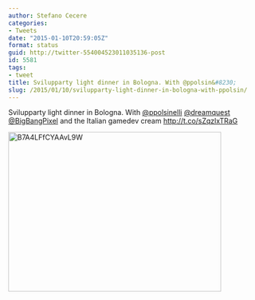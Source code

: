 ```yaml
---
author: Stefano Cecere
categories:
- Tweets
date: "2015-01-10T20:59:05Z"
format: status
guid: http://twitter-554004523011035136-post
id: 5581
tags:
- tweet
title: Svilupparty light dinner in Bologna. With @ppolsin&#8230;
slug: /2015/01/10/svilupparty-light-dinner-in-bologna-with-ppolsin/
---
```


Svilupparty light dinner in Bologna. With [@ppolsinelli](http://twitter.com/ppolsinelli) [@dreamquest](http://twitter.com/dreamquest) [@BigBangPixel](http://twitter.com/BigBangPixel) and the Italian gamedev cream http://t.co/sZqzlxTRaG

<img width="427" height="320" src="http://stefanocecere.com/wp-content/uploads/sites/3/2015/01/B7A4LFfCYAAvL9W-427x320.jpg" class="attachment-medium" alt="B7A4LFfCYAAvL9W" />